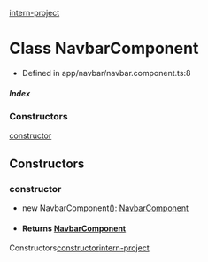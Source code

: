 [intern\-project](../README.md)


# Class NavbarComponent

* Defined in app/navbar/navbar.component.ts:8
##### Index

### Constructors

[constructor](app_navbar_navbar_component.NavbarComponent.md#constructor)
## Constructors

### constructor

* new NavbarComponent(): [NavbarComponent](app_navbar_navbar_component.NavbarComponent.md)
* #### Returns [NavbarComponent](app_navbar_navbar_component.NavbarComponent.md)


Constructors[constructor](#constructor)[intern\-project](../README.md)


